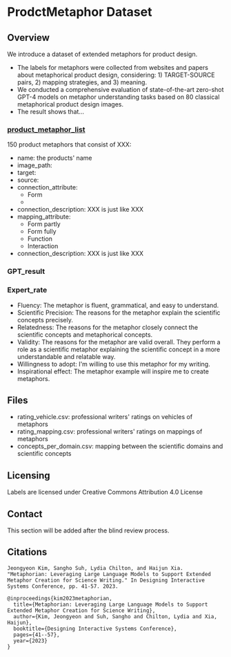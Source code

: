 # ProdctMetaphor Dataset

## Overview

We introduce a dataset of extended metaphors for product design.

* The labels for metaphors were collected from websites and papers about metaphorical product design, considering: 1) TARGET-SOURCE pairs, 2) mapping strategies, and 3) meaning. 
* We conducted a comprehensive evaluation of state-of-the-art zero-shot GPT-4 models on metaphor understanding tasks based on 80 classical metaphorical product design images.
* The result shows that...

### [product_metaphor_list](product_metaphor_list.csv)
 150 product metaphors that consist of XXX:
* name: the products' name
* image_path: 
* target:
* source:
* connection_attribute:
  * Form
  * 
* connection_description: XXX is just like XXX
* mapping_attribute:
  * Form partly
  * Form fully
  * Function
  * Interaction
* connection_description: XXX is just like XXX

### GPT_result


### Expert_rate
 
* Fluency: The metaphor is fluent, grammatical, and easy to understand.
* Scientific Precision: The reasons for the metaphor explain the scientific concepts precisely.
* Relatedness: The reasons for the metaphor closely connect the scientific concepts and metaphorical concepts.
* Validity: The reasons for the metaphor are valid overall. They perform a role as a scientific metaphor explaining the scientific concept in a more understandable and relatable way.
* Willingness to adopt: I'm willing to use this metaphor for my writing. 
* Inspirational effect: The metaphor example will inspire me to create metaphors.



## Files

* rating_vehicle.csv: professional writers' ratings on vehicles of metaphors
* rating_mapping.csv: professional writers' ratings on mappings of metaphors
* concepts_per_domain.csv: mapping between the scientific domains and scientific concepts

## Licensing

Labels are licensed under Creative Commons Attribution 4.0 License

## Contact

This section will be added after the blind review process.

## Citations

```
Jeongyeon Kim, Sangho Suh, Lydia Chilton, and Haijun Xia. "Metaphorian: Leveraging Large Language Models to Support Extended Metaphor Creation for Science Writing." In Designing Interactive Systems Conference, pp. 41-57. 2023.
```

```
@inproceedings{kim2023metaphorian,
  title={Metaphorian: Leveraging Large Language Models to Support Extended Metaphor Creation for Science Writing},
  author={Kim, Jeongyeon and Suh, Sangho and Chilton, Lydia and Xia, Haijun},
  booktitle={Designing Interactive Systems Conference},
  pages={41--57},
  year={2023}
}
```
